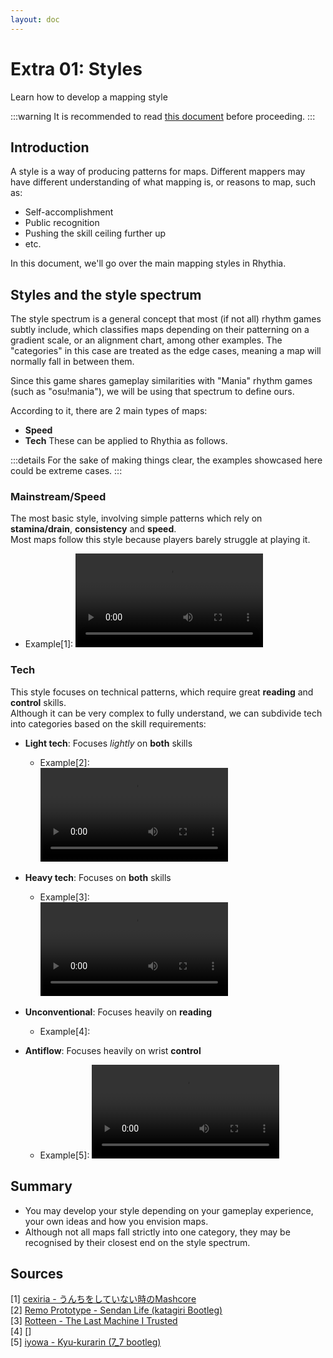 ```yaml
---
layout: doc
---
```


# Extra 01: Styles
Learn how to develop a mapping style

:::warning
It is recommended to read [this document](../skillsets.md) before proceeding.
:::

## Introduction
A style is a way of producing patterns for maps. Different mappers may have different understanding of what mapping is,
or reasons to map, such as:
- Self-accomplishment
- Public recognition
- Pushing the skill ceiling further up
- etc.

In this document, we'll go over the main mapping styles in Rhythia.

## Styles and the style spectrum
The style spectrum is a general concept that most (if not all) rhythm games subtly include,
which classifies maps depending on their patterning on a gradient scale, or an alignment chart, among other examples.
The "categories" in this case are treated as the edge cases, 
meaning a map will normally fall in between them.

Since this game shares gameplay similarities with "Mania" rhythm games (such as "osu!mania"),
we will be using that spectrum to define ours.  

According to it, there are 2 main types of maps:
- **Speed**
- **Tech**
These can be applied to Rhythia as follows.

:::details
For the sake of making things clear, the examples showcased here could be extreme cases.
:::

### Mainstream/Speed
The most basic style, involving simple patterns which rely on **stamina/drain**, **consistency** and **speed**.   
Most maps follow this style because players barely struggle at playing it.
- Example\[1]:
![speed](../../public/src/video/speed.mp4)

### Tech
This style focuses on technical patterns, which require great **reading** and **control** skills.   
Although it can be very complex to fully understand, we can subdivide tech into categories based on the skill requirements:
- **Light tech**: Focuses _lightly_ on **both** skills
  - Example\[2]:    
![light](../../public/src/video/nmfull.mp4)
- **Heavy tech**: Focuses on **both** skills 
  - Example\[3]:   
![heavy](../../public/src/video/heavy.mp4)
- **Unconventional**: Focuses heavily on **reading**
  - Example\[4]: 

- **Antiflow**: Focuses heavily on wrist **control**
  - Example\[5]:
![iknowyoucameforthis](../../public/src/video/antiflo.mp4)
  
## Summary
- You may develop your style depending on your gameplay experience, your own ideas and how you envision maps. 
- Although not all maps fall strictly into one category, they may be recognised by their closest end on the style spectrum. 

## Sources
[1] [cexiria - うんちをしていない時のMashcore](https://www.youtube.com/watch?v=M-psNUdA1fk)  
[2] [Remo Prototype - Sendan Life (katagiri Bootleg)](https://discord.com/channels/1064060807320702996/1249911077177790545/1249911077177790545)  
[3] [Rotteen - The Last Machine I Trusted](https://youtu.be/1ebO7Lp-nok)  
[4] []  
[5] [iyowa - Kyu-kurarin (7_7 bootleg)](https://discord.com/channels/1064060807320702996/1181374053777412096/1181374053777412096)








